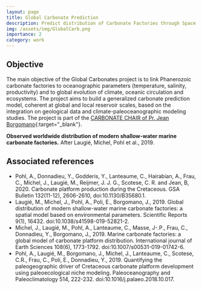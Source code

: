 ```yaml
---
layout: page
title: Global Carbonate Prediction
description: Predict distribution of Carbonate Factories through Space and Time
img: /assets/img/GlobalCarb.png
importance: 2
category: work
---
```


<h2>Objective</h2>

The main objective of the Global Carbonates project is to link Phanerozoic carbonate factories to oceanographic parameters (temperature, salinity, productivity) and to global evolution of climate, oceanic circulation and ecosystems. The project aims to build a generalized carbonate prediction model, coherent at global and local reservoir scales, based on the integration on geological data and climate-paleoceanographic modeling studies. The project is part of the [CARBONATE CHAIR of Pr. Jean Borgomano](https://carbonatechair.cerege.fr/){:target="_blank"}.

<div class="row">
    <div class="col-sm mt-3 mt-md-0">
        <img class="img-fluid rounded z-depth-1" src="{{ '/assets/img/neriticcarbonates.png' | relative_url }}" alt="" title="Neritic carbonates illustration"/>
    </div>
</div>
<div class="caption">
    <b>Observed worldwide distribution of modern shallow-water marine carbonate factories.</b> After Laugié, Michel, Pohl et al., 2019.
</div>

<h2>Associated references</h2>

<ul style="list-style-type:disc">

<li>Pohl, A., Donnadieu, Y., Godderis, Y., Lanteaume, C., Hairabian, A., Frau, C., Michel, J., Laugié, M., Reijmer, J. J. G., Scotese, C. R. and Jean, B, 2020. Carbonate platform production during the Cretaceous. GSA Bulletin 132(11-12), 2606-2610, doi:10.1130/B35680.1.</li>

<li>Laugié, M., Michel, J., Pohl, A., Poli, E., Borgomano, J., 2019. Global distribution of modern shallow-water marine carbonate factories: a spatial model based on environmental parameters. Scientific Reports 9(1), 16432. doi:10.1038/s41598-019-52821-2.</li>

<li>Michel, J., Laugié, M., Pohl, A., Lanteaume, C., Masse, J-.P., Frau, C., Donnadieu, Y., Borgomano, J., 2019. Marine carbonate factories: a global model of carbonate platform distribution. International journal of Earth Sciences 108(6), 1773-1792. doi:10.1007/s00531-019-01742-6.</li>

<li>Pohl, A., Laugié, M., Borgomano, J., Michel, J., Lanteaume, C., Scotese, C.R., Frau, C., Poli, E., Donnadieu, Y., 2019. Quantifying the paleogeographic driver of Cretaceous carbonate platform development using paleoecological niche modeling. Paleoceanography and Paleoclimatology 514, 222-232. doi:10.1016/j.palaeo.2018.10.017.</li>

</ul>

